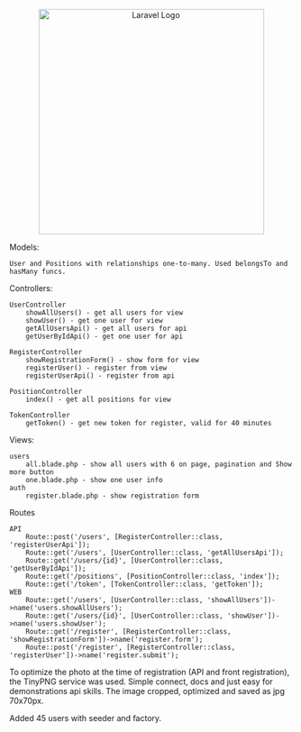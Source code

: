 <p align="center"><a href="https://laravel.com" target="_blank"><img src="https://raw.githubusercontent.com/laravel/art/master/logo-lockup/5%20SVG/2%20CMYK/1%20Full%20Color/laravel-logolockup-cmyk-red.svg" width="400" alt="Laravel Logo"></a></p>

Models:

    User and Positions with relationships one-to-many. Used belongsTo and hasMany funcs.

Controllers:

    UserController
        showAllUsers() - get all users for view
        showUser() - get one user for view
        getAllUsersApi() - get all users for api
        getUserByIdApi() - get one user for api
    
    RegisterController
        showRegistrationForm() - show form for view
        registerUser() - register from view
        registerUserApi() - register from api
    
    PositionController
        index() - get all positions for view
    
    TokenController
        getToken() - get new token for register, valid for 40 minutes
Views:

    users
        all.blade.php - show all users with 6 on page, pagination and Show more button
        one.blade.php - show one user info
    auth
        register.blade.php - show registration form
Routes

    API
        Route::post('/users', [RegisterController::class, 'registerUserApi']);
        Route::get('/users', [UserController::class, 'getAllUsersApi']);
        Route::get('/users/{id}', [UserController::class, 'getUserByIdApi']);
        Route::get('/positions', [PositionController::class, 'index']);
        Route::get('/token', [TokenController::class, 'getToken']);
    WEB
        Route::get('/users', [UserController::class, 'showAllUsers'])->name('users.showAllUsers');
        Route::get('/users/{id}', [UserController::class, 'showUser'])->name('users.showUser');
        Route::get('/register', [RegisterController::class, 'showRegistrationForm'])->name('register.form');
        Route::post('/register', [RegisterController::class, 'registerUser'])->name('register.submit');
    
To optimize the photo at the time of registration (API and front registration), the TinyPNG service was used. Simple connect, docs and just easy for demonstrations api skills. The image cropped, optimized and saved as jpg 70x70px.

Added 45 users with seeder and factory.


